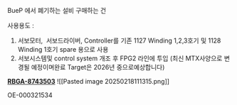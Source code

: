 BueP 에서 폐기하는 설비 구매하는 건

사용용도 :

1. 서보모터,  서보드라이버, Controller를 기존 1127 Winding 1,2,3호기 및 1128 Winding 1호기 spare 용으로 사용
2. 서보시스템및 control system 개조 후 FPG2 라인에 투입 (최신 MTX사양으로 변경될 예정이며완료 Target은 2026년 중으로예상합니다)

**[RBGA-8743503](https://rb-wam.bosch.com/workon01/workflow02/browse/RBGA-8743503)**
![[Pasted image 20250218111315.png]]

OE-000321534